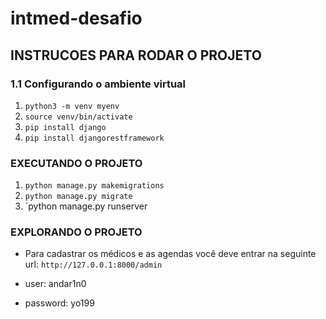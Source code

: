 # intmed-desafio
## INSTRUCOES PARA RODAR O PROJETO
### 1.1 Configurando o ambiente virtual
1. `python3 -m venv myenv`
2. `source venv/bin/activate`
3. `pip install django`
3. `pip install djangorestframework`

### EXECUTANDO O PROJETO
1. `python manage.py makemigrations`
2. `python manage.py migrate`
3. `python manage.py runserver

### EXPLORANDO  O PROJETO 
* Para cadastrar os médicos e as agendas você deve entrar na seguinte url: `http://127.0.0.1:8000/admin`

* user: andar1n0

* password: yo199

